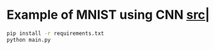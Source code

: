 # Example of MNIST using CNN [src|](https://github.com/pytorch/examples/tree/main/mnist) 

```bash
pip install -r requirements.txt
python main.py
```